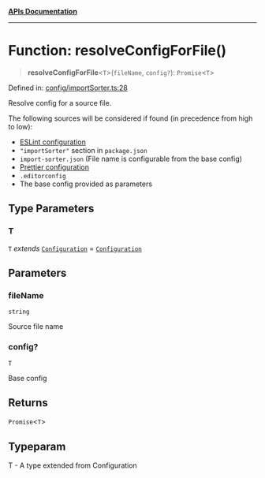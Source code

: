 [**APIs Documentation**](../README.md)

***

# Function: resolveConfigForFile()

> **resolveConfigForFile**\<`T`\>(`fileName`, `config?`): `Promise`\<`T`\>

Defined in: [config/importSorter.ts:28](https://github.com/daidodo/format-imports/blob/fa507828ea2705f4ecb83df3b3b0422b1a8a80a7/src/lib/config/importSorter.ts#L28)

Resolve config for a source file.

The following sources will be considered if found (in precedence from high to low):
- [ESLint configuration](https://eslint.org/docs/user-guide/configuring)
- `"importSorter"` section in `package.json`
- `import-sorter.json` (File name is configurable from the base config)
- [Prettier configuration](https://github.com/prettier/prettier-vscode#configuration)
- `.editorconfig`
- The base config provided as parameters

## Type Parameters

### T

`T` *extends* [`Configuration`](../interfaces/Configuration.md) = [`Configuration`](../interfaces/Configuration.md)

## Parameters

### fileName

`string`

Source file name

### config?

`T`

Base config

## Returns

`Promise`\<`T`\>

## Typeparam

T - A type extended from Configuration
